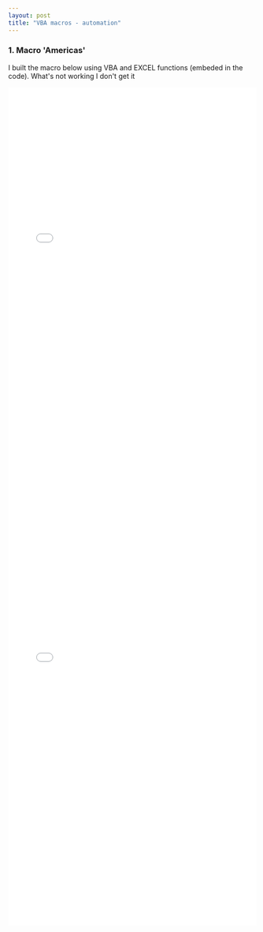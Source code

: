 ```yaml
---
layout: post
title: "VBA macros - automation"
---
```


### 1. Macro 'Americas'

I built the macro below using VBA and EXCEL functions (embeded in the code). What's not working 
I don't get it


<embed src="/images/AMERICAS_MASTER_C4.xlsm" width="100%" height="850px" />
<embed src="/images/Maricarmen_Thesis__Copy__with_articles-4-ENG.pdf" width="100%" height="850px" />